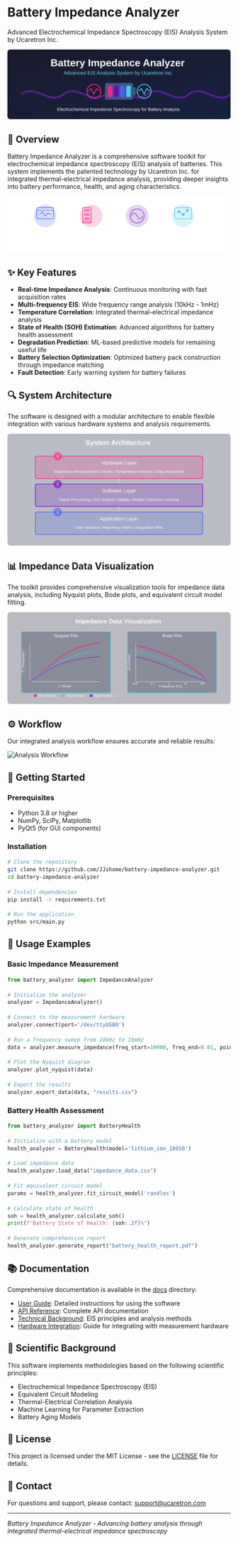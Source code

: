 # Battery Impedance Analyzer

Advanced Electrochemical Impedance Spectroscopy (EIS) Analysis System by Ucaretron Inc.

![Battery Impedance Analyzer Banner](./assets/images/banner.svg)

## 🔋 Overview

Battery Impedance Analyzer is a comprehensive software toolkit for electrochemical impedance spectroscopy (EIS) analysis of batteries. This system implements the patented technology by Ucaretron Inc. for integrated thermal-electrical impedance analysis, providing deeper insights into battery performance, health, and aging characteristics.

![Key Features](./assets/images/features.svg)

## ✨ Key Features

- **Real-time Impedance Analysis**: Continuous monitoring with fast acquisition rates
- **Multi-frequency EIS**: Wide frequency range analysis (10kHz - 1mHz)
- **Temperature Correlation**: Integrated thermal-electrical impedance analysis
- **State of Health (SOH) Estimation**: Advanced algorithms for battery health assessment
- **Degradation Prediction**: ML-based predictive models for remaining useful life
- **Battery Selection Optimization**: Optimized battery pack construction through impedance matching
- **Fault Detection**: Early warning system for battery failures

## 🔍 System Architecture

The software is designed with a modular architecture to enable flexible integration with various hardware systems and analysis requirements.

![System Architecture](./assets/images/architecture.svg)

## 📊 Impedance Data Visualization

The toolkit provides comprehensive visualization tools for impedance data analysis, including Nyquist plots, Bode plots, and equivalent circuit model fitting.

![Impedance Visualization](./assets/images/visualization.svg)

## ⚙️ Workflow

Our integrated analysis workflow ensures accurate and reliable results:

![Analysis Workflow](./assets/images/workflow.svg)

## 🚀 Getting Started

### Prerequisites
- Python 3.8 or higher
- NumPy, SciPy, Matplotlib
- PyQt5 (for GUI components)

### Installation

```bash
# Clone the repository
git clone https://github.com/JJshome/battery-impedance-analyzer.git
cd battery-impedance-analyzer

# Install dependencies
pip install -r requirements.txt

# Run the application
python src/main.py
```

## 📝 Usage Examples

### Basic Impedance Measurement

```python
from battery_analyzer import ImpedanceAnalyzer

# Initialize the analyzer
analyzer = ImpedanceAnalyzer()

# Connect to the measurement hardware
analyzer.connect(port='/dev/ttyUSB0')

# Run a frequency sweep from 10kHz to 10mHz
data = analyzer.measure_impedance(freq_start=10000, freq_end=0.01, points=50)

# Plot the Nyquist diagram
analyzer.plot_nyquist(data)

# Export the results
analyzer.export_data(data, "results.csv")
```

### Battery Health Assessment

```python
from battery_analyzer import BatteryHealth

# Initialize with a battery model
health_analyzer = BatteryHealth(model='lithium_ion_18650')

# Load impedance data
health_analyzer.load_data("impedance_data.csv")

# Fit equivalent circuit model
params = health_analyzer.fit_circuit_model('randles')

# Calculate state of health
soh = health_analyzer.calculate_soh()
print(f"Battery State of Health: {soh:.2f}%")

# Generate comprehensive report
health_analyzer.generate_report("battery_health_report.pdf")
```

## 📚 Documentation

Comprehensive documentation is available in the [docs](./docs) directory:

- [User Guide](./docs/user_guide.md): Detailed instructions for using the software
- [API Reference](./docs/api_reference.md): Complete API documentation
- [Technical Background](./docs/technical.md): EIS principles and analysis methods
- [Hardware Integration](./docs/hardware.md): Guide for integrating with measurement hardware

## 🔬 Scientific Background

This software implements methodologies based on the following scientific principles:

- Electrochemical Impedance Spectroscopy (EIS)
- Equivalent Circuit Modeling
- Thermal-Electrical Correlation Analysis
- Machine Learning for Parameter Extraction
- Battery Aging Models

## 📄 License

This project is licensed under the MIT License - see the [LICENSE](LICENSE) file for details.

## 📧 Contact

For questions and support, please contact: support@ucaretron.com

---

*Battery Impedance Analyzer - Advancing battery analysis through integrated thermal-electrical impedance spectroscopy*